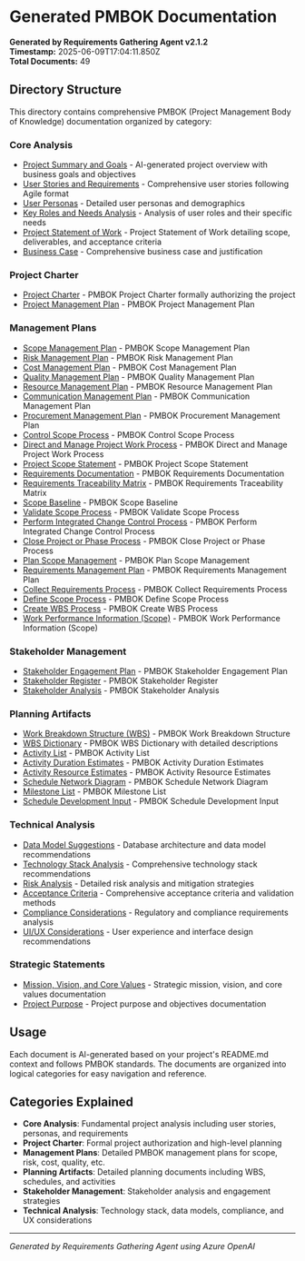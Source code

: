 # Generated PMBOK Documentation

**Generated by Requirements Gathering Agent v2.1.2**  
**Timestamp:** 2025-06-09T17:04:11.850Z  
**Total Documents:** 49

## Directory Structure

This directory contains comprehensive PMBOK (Project Management Body of Knowledge) documentation organized by category:


### Core Analysis

- [Project Summary and Goals](core-analysis\project-summary.md) - AI-generated project overview with business goals and objectives
- [User Stories and Requirements](core-analysis\user-stories.md) - Comprehensive user stories following Agile format
- [User Personas](core-analysis\user-personas.md) - Detailed user personas and demographics
- [Key Roles and Needs Analysis](core-analysis\key-roles-and-needs.md) - Analysis of user roles and their specific needs
- [Project Statement of Work](core-analysis\project-statement-of-work.md) - Project Statement of Work detailing scope, deliverables, and acceptance criteria
- [Business Case](core-analysis\business-case.md) - Comprehensive business case and justification

### Project Charter

- [Project Charter](project-charter\project-charter.md) - PMBOK Project Charter formally authorizing the project
- [Project Management Plan](project-charter\project-management-plan.md) - PMBOK Project Management Plan

### Management Plans

- [Scope Management Plan](management-plans\scope-management-plan.md) - PMBOK Scope Management Plan
- [Risk Management Plan](management-plans\risk-management-plan.md) - PMBOK Risk Management Plan
- [Cost Management Plan](management-plans\cost-management-plan.md) - PMBOK Cost Management Plan
- [Quality Management Plan](management-plans\quality-management-plan.md) - PMBOK Quality Management Plan
- [Resource Management Plan](management-plans\resource-management-plan.md) - PMBOK Resource Management Plan
- [Communication Management Plan](management-plans\communication-management-plan.md) - PMBOK Communication Management Plan
- [Procurement Management Plan](management-plans\procurement-management-plan.md) - PMBOK Procurement Management Plan
- [Control Scope Process](management-plans\control-scope.md) - PMBOK Control Scope Process
- [Direct and Manage Project Work Process](management-plans\direct-and-manage-project-work.md) - PMBOK Direct and Manage Project Work Process
- [Project Scope Statement](management-plans\project-scope-statement.md) - PMBOK Project Scope Statement
- [Requirements Documentation](management-plans\requirements-documentation.md) - PMBOK Requirements Documentation
- [Requirements Traceability Matrix](management-plans\requirements-traceability-matrix.md) - PMBOK Requirements Traceability Matrix
- [Scope Baseline](management-plans\scope-baseline.md) - PMBOK Scope Baseline
- [Validate Scope Process](management-plans\validate-scope.md) - PMBOK Validate Scope Process
- [Perform Integrated Change Control Process](management-plans\perform-integrated-change-control.md) - PMBOK Perform Integrated Change Control Process
- [Close Project or Phase Process](management-plans\close-project-or-phase.md) - PMBOK Close Project or Phase Process
- [Plan Scope Management](management-plans\plan-scope-management.md) - PMBOK Plan Scope Management
- [Requirements Management Plan](management-plans\requirements-management-plan.md) - PMBOK Requirements Management Plan
- [Collect Requirements Process](management-plans\collect-requirements.md) - PMBOK Collect Requirements Process
- [Define Scope Process](management-plans\define-scope.md) - PMBOK Define Scope Process
- [Create WBS Process](management-plans\create-wbs.md) - PMBOK Create WBS Process
- [Work Performance Information (Scope)](management-plans\work-performance-information-scope.md) - PMBOK Work Performance Information (Scope)

### Stakeholder Management

- [Stakeholder Engagement Plan](stakeholder-management\stakeholder-engagement-plan.md) - PMBOK Stakeholder Engagement Plan
- [Stakeholder Register](stakeholder-management\stakeholder-register.md) - PMBOK Stakeholder Register
- [Stakeholder Analysis](stakeholder-management\stakeholder-analysis.md) - PMBOK Stakeholder Analysis

### Planning Artifacts

- [Work Breakdown Structure (WBS)](planning-artifacts\work-breakdown-structure.md) - PMBOK Work Breakdown Structure
- [WBS Dictionary](planning-artifacts\wbs-dictionary.md) - PMBOK WBS Dictionary with detailed descriptions
- [Activity List](planning-artifacts\activity-list.md) - PMBOK Activity List
- [Activity Duration Estimates](planning-artifacts\activity-duration-estimates.md) - PMBOK Activity Duration Estimates
- [Activity Resource Estimates](planning-artifacts\activity-resource-estimates.md) - PMBOK Activity Resource Estimates
- [Schedule Network Diagram](planning-artifacts\schedule-network-diagram.md) - PMBOK Schedule Network Diagram
- [Milestone List](planning-artifacts\milestone-list.md) - PMBOK Milestone List
- [Schedule Development Input](planning-artifacts\schedule-development-input.md) - PMBOK Schedule Development Input

### Technical Analysis

- [Data Model Suggestions](technical-analysis\data-model-suggestions.md) - Database architecture and data model recommendations
- [Technology Stack Analysis](technical-analysis\tech-stack-analysis.md) - Comprehensive technology stack recommendations
- [Risk Analysis](technical-analysis\risk-analysis.md) - Detailed risk analysis and mitigation strategies
- [Acceptance Criteria](technical-analysis\acceptance-criteria.md) - Comprehensive acceptance criteria and validation methods
- [Compliance Considerations](technical-analysis\compliance-considerations.md) - Regulatory and compliance requirements analysis
- [UI/UX Considerations](technical-analysis\ui-ux-considerations.md) - User experience and interface design recommendations

### Strategic Statements

- [Mission, Vision, and Core Values](strategic-statements\mission-vision-core-values.md) - Strategic mission, vision, and core values documentation
- [Project Purpose](strategic-statements\project-purpose.md) - Project purpose and objectives documentation

## Usage

Each document is AI-generated based on your project's README.md context and follows PMBOK standards. The documents are organized into logical categories for easy navigation and reference.

## Categories Explained

- **Core Analysis**: Fundamental project analysis including user stories, personas, and requirements
- **Project Charter**: Formal project authorization and high-level planning
- **Management Plans**: Detailed PMBOK management plans for scope, risk, cost, quality, etc.
- **Planning Artifacts**: Detailed planning documents including WBS, schedules, and activities
- **Stakeholder Management**: Stakeholder analysis and engagement strategies
- **Technical Analysis**: Technology stack, data models, compliance, and UX considerations

---
*Generated by Requirements Gathering Agent using Azure OpenAI*
